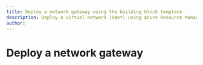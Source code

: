 ```yaml
---
title: Deploy a network gateway using the building block template
description: Deploy a virtual network (VNet) using Azure Resource Manager template building block
author:
---
```


# Deploy a network gateway